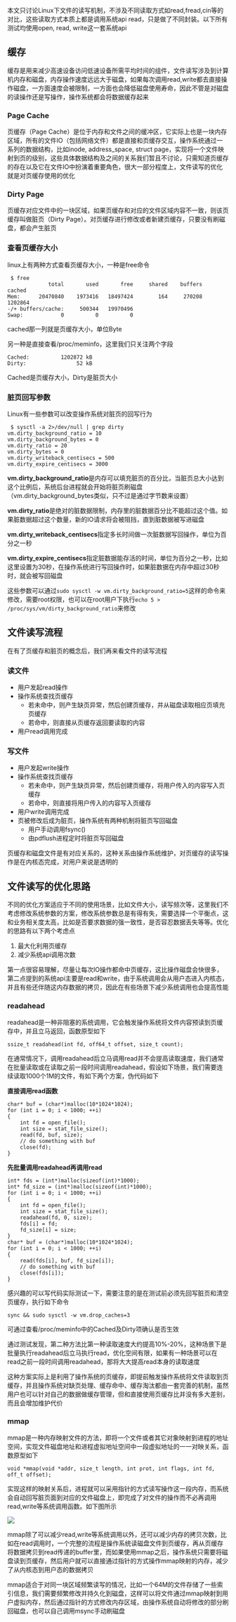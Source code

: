 本文只讨论Linux下文件的读写机制，不涉及不同读取方式如read,fread,cin等的对比，这些读取方式本质上都是调用系统api read，只是做了不同封装。以下所有测试均使用open, read, write这一套系统api

## 缓存
缓存是用来减少高速设备访问低速设备所需平均时间的组件，文件读写涉及到计算机内存和磁盘，内存操作速度远远大于磁盘，如果每次调用read,write都去直接操作磁盘，一方面速度会被限制，一方面也会降低磁盘使用寿命，因此不管是对磁盘的读操作还是写操作，操作系统都会将数据缓存起来

### Page Cache
页缓存（Page Cache）是位于内存和文件之间的缓冲区，它实际上也是一块内存区域，所有的文件IO（包括网络文件）都是直接和页缓存交互，操作系统通过一系列的数据结构，比如inode, address_space, struct page，实现将一个文件映射到页的级别，这些具体数据结构及之间的关系我们暂且不讨论，只需知道页缓存的存在以及它在文件IO中扮演着重要角色，很大一部分程度上，文件读写的优化就是对页缓存使用的优化

### Dirty Page
页缓存对应文件中的一块区域，如果页缓存和对应的文件区域内容不一致，则该页缓存叫做脏页（Dirty Page）。对页缓存进行修改或者新建页缓存，只要没有刷磁盘，都会产生脏页

### 查看页缓存大小
linux上有两种方式查看页缓存大小，一种是free命令

	 $ free
	             total       used       free     shared    buffers     cached
	Mem:      20470840    1973416   18497424        164     270208    1202864
	-/+ buffers/cache:     500344   19970496
	Swap:            0          0          0

cached那一列就是页缓存大小，单位Byte

另一种是直接查看/proc/meminfo，这里我们只关注两个字段
	
	Cached:          1202872 kB
	Dirty:                52 kB

Cached是页缓存大小，Dirty是脏页大小

### 脏页回写参数
Linux有一些参数可以改变操作系统对脏页的回写行为

	 $ sysctl -a 2>/dev/null | grep dirty
	vm.dirty_background_ratio = 10
	vm.dirty_background_bytes = 0
	vm.dirty_ratio = 20
	vm.dirty_bytes = 0
	vm.dirty_writeback_centisecs = 500
	vm.dirty_expire_centisecs = 3000

**vm.dirty_background_ratio**是内存可以填充脏页的百分比，当脏页总大小达到这个比例后，系统后台进程就会开始将脏页刷磁盘（vm.dirty_background_bytes类似，只不过是通过字节数来设置）

**vm.dirty_ratio**是绝对的脏数据限制，内存里的脏数据百分比不能超过这个值。如果脏数据超过这个数量，新的IO请求将会被阻挡，直到脏数据被写进磁盘

**vm.dirty_writeback_centisecs**指定多长时间做一次脏数据写回操作，单位为百分之一秒

**vm.dirty_expire_centisecs**指定脏数据能存活的时间，单位为百分之一秒，比如这里设置为30秒，在操作系统进行写回操作时，如果脏数据在内存中超过30秒时，就会被写回磁盘

这些参数可以通过`sudo sysctl -w vm.dirty_background_ratio=5`这样的命令来修改，需要root权限，也可以在root用户下执行`echo 5 > /proc/sys/vm/dirty_background_ratio`来修改

## 文件读写流程
在有了页缓存和脏页的概念后，我们再来看文件的读写流程
### 读文件
* 用户发起read操作
* 操作系统查找页缓存
	* 若未命中，则产生缺页异常，然后创建页缓存，并从磁盘读取相应页填充页缓存
	* 若命中，则直接从页缓存返回要读取的内容
* 用户read调用完成

### 写文件 
* 用户发起write操作
* 操作系统查找页缓存
	* 若未命中，则产生缺页异常，然后创建页缓存，将用户传入的内容写入页缓存
	* 若命中，则直接将用户传入的内容写入页缓存
* 用户write调用完成
* 页被修改后成为脏页，操作系统有两种机制将脏页写回磁盘
	* 用户手动调用fsync()
	* 由pdflush进程定时将脏页写回磁盘

页缓存和磁盘文件是有对应关系的，这种关系由操作系统维护，对页缓存的读写操作是在内核态完成，对用户来说是透明的

## 文件读写的优化思路
不同的优化方案适应于不同的使用场景，比如文件大小，读写频次等，这里我们不考虑修改系统参数的方案，修改系统参数总是有得有失，需要选择一个平衡点，这和业务相关度太高，比如是否要求数据的强一致性，是否容忍数据丢失等等。优化的思路有以下两个考虑点

1. 最大化利用页缓存
2. 减少系统api调用次数

第一点很容易理解，尽量让每次IO操作都命中页缓存，这比操作磁盘会快很多，第二点提到的系统api主要是read和write，由于系统调用会从用户态进入内核态，并且有些还伴随这内存数据的拷贝，因此在有些场景下减少系统调用也会提高性能

### readahead
readahead是一种非阻塞的系统调用，它会触发操作系统将文件内容预读到页缓存中，并且立马返回，函数原型如下

	ssize_t readahead(int fd, off64_t offset, size_t count);

在通常情况下，调用readahead后立马调用read并不会提高读取速度，我们通常在批量读取或在读取之前一段时间调用readahead，假设如下场景，我们需要连续读取1000个1M的文件，有如下两个方案，伪代码如下

**直接调用read函数**
	
	char* buf = (char*)malloc(10*1024*1024);
	for (int i = 0; i < 1000; ++i)
	{
		int fd = open_file();
		int size = stat_file_size();
		read(fd, buf, size);
		// do something with buf
		close(fd);
	}

**先批量调用readahead再调用read**

	int* fds = (int*)malloc(sizeof(int)*1000);
	int* fd_size = (int*)malloc(sizeof(int)*1000);
	for (int i = 0; i < 1000; ++i)
	{
		int fd = open_file();
		int size = stat_file_size();
		readahead(fd, 0, size);
		fds[i] = fd;
		fd_size[i] = size;
	}
	char* buf = (char*)malloc(10*1024*1024);
	for (int i = 0; i < 1000; ++i)
	{
		read(fds[i], buf, fd_size[i]);
		// do something with buf
		close(fds[i]);
	}
	
感兴趣的可以写代码实际测试一下，需要注意的是在测试前必须先回写脏页和清空页缓存，执行如下命令

	sync && sudo sysctl -w vm.drop_caches=3

可通过查看/proc/meminfo中的Cached及Dirty项确认是否生效

通过测试发现，第二种方法比第一种读取速度大约提高10%-20%，这种场景下是批量执行readahead后立马执行read，优化空间有限，如果有一种场景可以在read之前一段时间调用readahead，那将大大提高read本身的读取速度

这种方案实际上是利用了操作系统的页缓存，即提前触发操作系统将文件读取到页缓存，并且操作系统对缺页处理、缓存命中、缓存淘汰都由一套完善的机制，虽然用户也可以针对自己的数据做缓存管理，但和直接使用页缓存比并没有多大差别，而且会增加维护代价

### mmap
mmap是一种内存映射文件的方法，即将一个文件或者其它对象映射到进程的地址空间，实现文件磁盘地址和进程虚拟地址空间中一段虚拟地址的一一对映关系，函数原型如下

	void *mmap(void *addr, size_t length, int prot, int flags, int fd, off_t offset);

实现这样的映射关系后，进程就可以采用指针的方式读写操作这一段内存，而系统会自动回写脏页面到对应的文件磁盘上，即完成了对文件的操作而不必再调用read,write等系统调用函数。如下图所示

![](http://littlewhite.us/pic/mmap.jpg)

mmap除了可以减少read,write等系统调用以外，还可以减少内存的拷贝次数，比如在read调用时，一个完整的流程是操作系统读磁盘文件到页缓存，再从页缓存将数据拷贝到read传递的buffer里，而如果使用mmap之后，操作系统只需要将磁盘读到页缓存，然后用户就可以直接通过指针的方式操作mmap映射的内存，减少了从内核态到用户态的数据拷贝

mmap适合于对同一块区域频繁读写的情况，比如一个64M的文件存储了一些索引信息，我们需要频繁修改并持久化到磁盘，这样可以将文件通过mmap映射到用户虚拟内存，然后通过指针的方式修改内存区域，由操作系统自动将修改的部分刷回磁盘，也可以自己调用msync手动刷磁盘